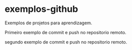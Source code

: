 # exemplos-github
Exemplos de projetos para aprendizagem.

Primeiro exemplo de commit e push no repositorio remoto.

segundo exemplo de commit e push no repositorio remoto.
